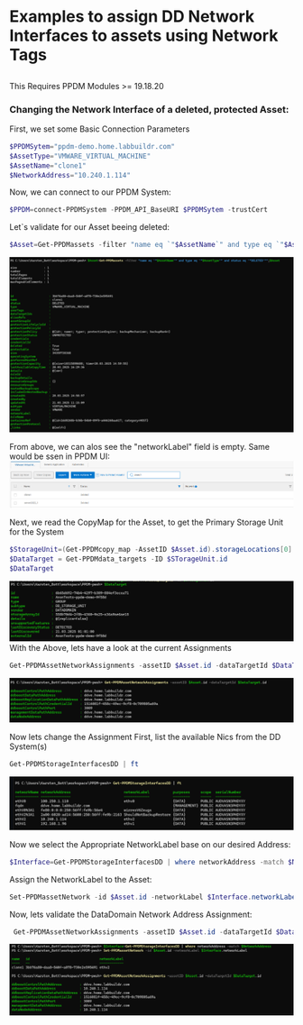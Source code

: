 # Examples to assign DD Network Interfaces to assets using Network Tags
##
This Requires PPDM Modules >= 19.18.20
### Changing the Network Interface of a deleted, protected Asset:
First, we set some Basic Connection Parameters



```Powershell
$PPDMSytem="ppdm-demo.home.labbuildr.com" 
$AssetType="VMWARE_VIRTUAL_MACHINE"
$AssetName="clone1"
$NetworkAddress="10.240.1.114"
```
Now, we can connect to our PPDM System:

```Powershell
$PPDM=connect-PPDMSystem -PPDM_API_BaseURI $PPDMSytem -trustCert 
```

Let`s validate for our Asset beeing deleted:

```Powershell
$Asset=Get-PPDMassets -filter "name eq `"$AssetName`" and type eq `"$AssetType`" and status eq `"DELETED`"";$Asset
```

![alt text](image-1.png)

From above, we can alos see the "networkLabel" field is empty.
Same would be ssen in PPDM UI:
![alt text](image-4.png)

Next, we read the CopyMap for the Asset, to get the Primary Storage Unit for the System

```Powershell
$StorageUnit=(Get-PPDMcopy_map -AssetID $Asset.id).storageLocations[0].storageUnits
$DataTarget = Get-PPDMdata_targets -ID $STorageUnit.id
$DataTarget
```
![alt text](image-2.png)
With the Above, lets have a look at the current Assignments

```Powershell
Get-PPDMAssetNetworkAssignments -assetID $Asset.id -dataTargetId $DataTarget.id
``` 

![alt text](image-3.png)

Now lets change the Assignment
First, list the available Nics from the DD System(s)

```Powershell
Get-PPDMStorageInterfacesDD | ft
```

![alt text](image-5.png)

Now we select the Appropriate NetworkLabel base on our desired Address:


```Powershell
$Interface=Get-PPDMStorageInterfacesDD | where networkAddress -match $NetworkAddress
```
Assign the NetworkLabel to the Asset:

```Powershell
Set-PPDMassetNetwork -id $Asset.id -networkLabel $Interface.networkLabel
```


Now, lets validate the DataDomain Network Address Assignment:

```Powershell
 Get-PPDMAssetNetworkAssignments -assetID $Asset.id -dataTargetId $DataTarget.id
```

![alt text](image-6.png)